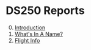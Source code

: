 # DS250 Reports

0. [Introduction](https://brandonbennett1995.github.io)
1. [What's In A Name?](https://brandonbennett1995.github.io/p1_whats_in_a_name.html)
2. [Flight Info](https://brandonbennett1995.github.io/p2/p2_brandon_bennett.html)
